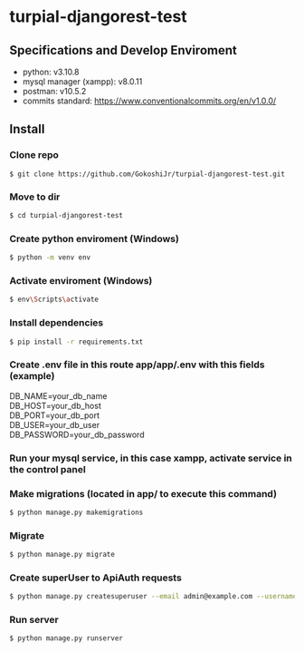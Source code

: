 # turpial-djangorest-test

## Specifications and Develop Enviroment
- python: v3.10.8 <br/>
- mysql manager (xampp): v8.0.11 <br/>
- postman: v10.5.2 <br/>
- commits standard: https://www.conventionalcommits.org/en/v1.0.0/

## Install

### Clone repo
```git
$ git clone https://github.com/GokoshiJr/turpial-djangorest-test.git
```

### Move to dir
```bash
$ cd turpial-djangorest-test
```

### Create python enviroment (Windows)
```bash
$ python -m venv env
```

### Activate enviroment (Windows)
```bash
$ env\Scripts\activate
```

### Install dependencies 
```bash
$ pip install -r requirements.txt
```

### Create .env file in this route app/app/.env with this fields (example)
DB_NAME=your_db_name <br/>
DB_HOST=your_db_host <br/>
DB_PORT=your_db_port <br/>
DB_USER=your_db_user <br/>
DB_PASSWORD=your_db_password

### Run your mysql service, in this case xampp, activate service in the control panel

### Make migrations (located in app/ to execute this command)
```bash
$ python manage.py makemigrations
```

### Migrate
```bash
$ python manage.py migrate
```

### Create superUser to ApiAuth requests
```bash
$ python manage.py createsuperuser --email admin@example.com --username admin
```

### Run server
```bash
$ python manage.py runserver
```
